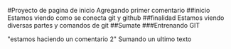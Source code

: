 #Proyecto de pagina de inicio 
Agregando primer comentario
##inicio
Estamos viendo como se conecta git y github
##finalidad
Estamos viendo diversas partes y comandos de git 
##Sumate 
###Entrenando GIT

"estamos haciendo un comentario 2"
Sumando un ultimo texto